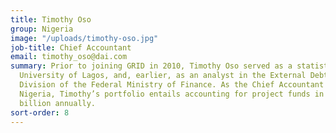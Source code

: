 ```yaml
---
title: Timothy Oso
group: Nigeria
image: "/uploads/timothy-oso.jpg"
job-title: Chief Accountant
email: timothy_oso@dai.com
summary: Prior to joining GRID in 2010, Timothy Oso served as a statistician at the
  University of Lagos, and, earlier, as an analyst in the External Debt Management
  Division of the Federal Ministry of Finance. As the Chief Accountant for DAI in
  Nigeria, Timothy’s portfolio entails accounting for project funds in excess of N2
  billion annually.
sort-order: 8
---
```


